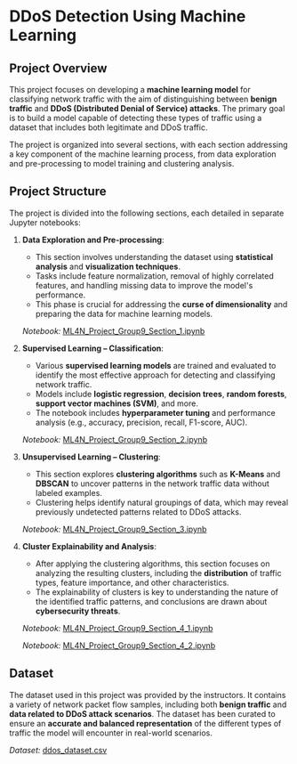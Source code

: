 # DDoS Detection Using Machine Learning

## Project Overview

This project focuses on developing a **machine learning model** for classifying network traffic with the aim of distinguishing between **benign traffic** and **DDoS (Distributed Denial of Service) attacks**. The primary goal is to build a model capable of detecting these types of traffic using a dataset that includes both legitimate and DDoS traffic.

The project is organized into several sections, with each section addressing a key component of the machine learning process, from data exploration and pre-processing to model training and clustering analysis.

## Project Structure

The project is divided into the following sections, each detailed in separate Jupyter notebooks:

1. **Data Exploration and Pre-processing**:
   - This section involves understanding the dataset using **statistical analysis** and **visualization techniques**.
   - Tasks include feature normalization, removal of highly correlated features, and handling missing data to improve the model's performance.
   - This phase is crucial for addressing the **curse of dimensionality** and preparing the data for machine learning models.
   
   *Notebook:* [ML4N_Project_Group9_Section_1.ipynb](Code/ML4N_Project_Group9_Section_1.ipynb)

2. **Supervised Learning – Classification**:
   - Various **supervised learning models** are trained and evaluated to identify the most effective approach for detecting and classifying network traffic.
   - Models include **logistic regression**, **decision trees**, **random forests**, **support vector machines (SVM)**, and more.
   - The notebook includes **hyperparameter tuning** and performance analysis (e.g., accuracy, precision, recall, F1-score, AUC).
   
   *Notebook:* [ML4N_Project_Group9_Section_2.ipynb](Code/ML4N_Project_Group9_Section_2.ipynb)

3. **Unsupervised Learning – Clustering**:
   - This section explores **clustering algorithms** such as **K-Means** and **DBSCAN** to uncover patterns in the network traffic data without labeled examples.
   - Clustering helps identify natural groupings of data, which may reveal previously undetected patterns related to DDoS attacks.
   
   *Notebook:* [ML4N_Project_Group9_Section_3.ipynb](Code/ML4N_Project_Group9_Section_3.ipynb)

4. **Cluster Explainability and Analysis**:
   - After applying the clustering algorithms, this section focuses on analyzing the resulting clusters, including the **distribution** of traffic types, feature importance, and other characteristics.
   - The explainability of clusters is key to understanding the nature of the identified traffic patterns, and conclusions are drawn about **cybersecurity threats**.
   
   *Notebook:* [ML4N_Project_Group9_Section_4_1.ipynb](Code/ML4N_Project_Group9_Section_4_1.ipynb)
   
   *Notebook:* [ML4N_Project_Group9_Section_4_2.ipynb](Code/ML4N_Project_Group9_Section_4_2.ipynb)

## Dataset

The dataset used in this project was provided by the instructors. It contains a variety of network packet flow samples, including both **benign traffic** and **data related to DDoS attack scenarios**. The dataset has been curated to ensure an **accurate and balanced representation** of the different types of traffic the model will encounter in real-world scenarios.

   *Dataset:* [ddos_dataset.csv](Code/ddos_dataset.csv)
